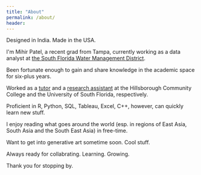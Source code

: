 ```yaml
---
title: "About"
permalink: /about/
header:
---
```

Designed in India. Made in the USA.

I'm Mihir Patel, a recent grad from Tampa, currently working as a data analyst at [the South Florida Water Management District](https://www.sfwmd.gov/). 

Been fortunate enough to gain and share knowledge in the academic space for six-plus years.

Worked as a [tutor](https://www.hccfl.edu/support-services/academic-success-centers) and a [research assistant](https://lonihagen.wordpress.com/) at the Hillsborough Community College and the University of South Florida, respectively.

Proficient in R, Python, SQL, Tableau, Excel, C++, however, can quickly learn new stuff.

I enjoy reading what goes around the world (esp. in regions of East Asia, South Asia and the South East Asia) in free-time. 

Want to get into generative art sometime soon. Cool stuff.

Always ready for collabrating. Learning. Growing. 

Thank you for stopping by.
